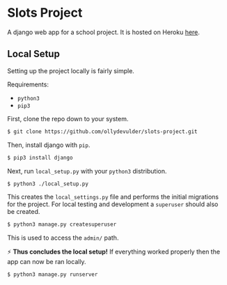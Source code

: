 # Slots Project
A django web app for a school project.
It is hosted on Heroku [here](https://slots-app.herokuapp.com/).

## Local Setup
Setting up the project locally is fairly simple.

Requirements:
 * `python3`
 * `pip3`

First, clone the repo down to your system.
```sh
$ git clone https://github.com/ollydevulder/slots-project.git
```

Then, install django with `pip`.
```sh
$ pip3 install django
```

Next, run `local_setup.py` with your `python3` distribution. 
```sh
$ python3 ./local_setup.py
```

This creates the `local_settings.py` file and performs the initial migrations
for the project. For local testing and development a `superuser` should also be
created.
```sh
$ python3 manage.py createsuperuser
```

This is used to access the `admin/` path.

:zap: **Thus concludes the local setup!** If everything worked properly then
the app can now be ran locally.
```sh
$ python3 manage.py runserver
```


